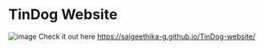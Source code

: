 # TinDog Website
![image](https://user-images.githubusercontent.com/79441278/176253037-0749d856-3b02-4d31-8b73-f95c023f910b.png)
Check it out here
https://saigeethika-g.github.io/TinDog-website/
